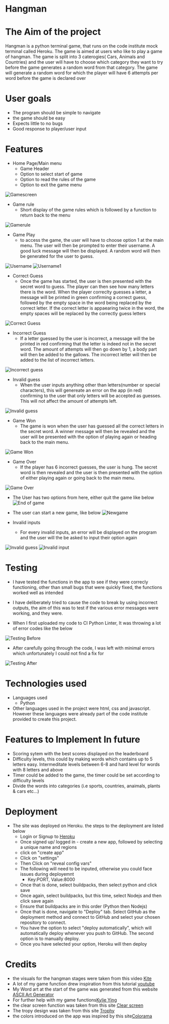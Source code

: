 # Hangman

# The Aim of the project

 Hangman is a python terminal game, that runs on the code institute mock terminal called Heroku. The game is aimed at users who like to play a game of hangman. The game is split into 3 caterogies( Cars, Animals and Countries) and the user will have to choose which category they want to try before the game generates a random word from that category. The game will generate a random word for which the player will have 6 attempts per word before the game is declared over

# User goals

- The program should be simple to navigate
- the game should be easy 
- Expects little to no bugs
- Good response to player/user input

# Features

- Home Page/Main menu
    - Game Header
    - Option to select start of game
    - Option to read the rules of the game
    - Option to exit the game menu

![Gamescreen](docs/screenshots/gamescreen.png)


- Game rule
    - Short display of the game rules which is followed by a function to return back to the menu

![Gamerule](docs/screenshots/gamerule.png)

- Game Play 
    - to access the game, the user will have to choose option 1 at the main menu. The user will then be prompted to enter their username. A good luck message will then be displayed. A random word will then be generated for the user to guess.

![Username](docs/screenshots/username.png)
![Username1](docs/screenshots/username1.png)

- Correct Guess
    - Once the game has started, the user is then presented with the secret word to guess. The player can then see how many letters there is the word. When the player correclty guesses a letter, a message will be printed in green confirming a correct guess, followed by the empty space in the word being replaced by the correct letter. If the correct letter is appaearing twice in the word, the empty spaces will be replaced by the correctly guess letters

![Correct Guess](docs/screenshots/correct-guess.png)

- Incorrect Guess
    - If a letter guessed by the user is incorrect, a message will the be printed in red confirming that the letter is indeed not in the secret word. The amount of attempts will then go down by 1, a body part will then be added to the gallows. The incorrect letter will then be added to the list of incorrect letters.

![Incorrect guess](docs/screenshots/incorrect-guess.png)

- Invalid guess
    - When the user inputs anything other than letters(number or special characters), this will genereate an error on the app (in red) confirming to the user that only letters will be accepted as guesses. This will not affect the amount of attempts left.

![Invalid guess](docs/screenshots/invalidguess2.png)

- Game Won
    - The game is won when the user has guessed all the correct letters in the secret word. A winner message will then be revealed and the user will be presented with the option of playing again or heading back to the main menu.

 ![Game Won](docs/screenshots/winner.png)

- Game Over
    - If the player has 6 incorrect guesses, the user is hung. The secret word is then revealed and the user is then presented with the option of either playing again or going back to the main menu.

![Game Over](docs/screenshots/game-lost.png)

- The User has two options from here, either quit the game like below 
![End of game](docs/screenshots/endofgame.png)

- The user can start a new game, like below
![Newgame](docs/screenshots/newgame.png)

- Invalid inputs
    - For every invalid inputs, an error will be displayed on the program and the user will the be asked to input their option again

![Invalid guess](docs/screenshots/invalidguess.png)
![Invalid input](docs/screenshots/invalidinput.png)


# Testing 

- I have tested the functions in the app to see if they were correcly functioning, other than small
bugs that were quickly fixed, the functions worked well as intended
- I have deliberately tried to cause the code to break by using incorrect outputs, the aim of this was to test if the various error messages were working, and they were.

- When I first uploaded my code to CI Python Linter, It was throwing a lot of error codes like the
below

![Testing Before](docs/screenshots/testing-before.png)

- After carefully going through the code, I was left with minimal errors which unfortunately I 
could not find a fix for

![Testing After](docs/screenshots/testingafter.png)

# Technologies used

- Languages used 
    - Python 
- Other languages used in the project were html, css and javascript. However these languages were already part of the code institute provided to create this project.

# Features to Implement In future

- Scoring sytem with the best scores displayed on the leaderboard
- Difficulty levels, this could by making words which contains up to 5 letters easy. Intermeditate levels between 6-8 and hard level for words with 8 letters and above 
- Timer could be added to the game, the timer could be set according to difficulty levels
- Divide the words into categories (i.e sports, countries, anaimals, plants & cars etc...)

# Deployment

- The site was deployed on Heroku. the steps to the deployment are listed below 
    - Login or Signup to [Heroku](https://www.heroku.com/)
    - Once signed up/ logged in - create a new app, followed by selecting a unique name and regions
    - click on "create app" 
    - Click on "settings"
    - Then Click on "reveal config vars"
    - The following will need to be inputed, otherwise you could face issues during deployemnt
        - Key:PORT, Value:8000
    - Once that is done, select buildpacks, then select python and click save
    - Once again, select buildpacks, but this time, select Nodejs and then click save again
    - Ensure that buildpacks are in this order (Python then Nodejs)
    - Once that is done, navigate to "Deploy" tab. Select GitHub as the deployment method and connect to GitHub and select your chosen repository to connect.
    - You have the option to select "deploy automatically", which will automatically deploy whenever you push to GitHub. The second option is to manually deploy.
    - Once you have selected your option, Heroku will then deploy

# Credits

- the visuals for the hangman stages were taken from this video [Kite](https://www.youtube.com/watch?v=m4nEnsavl6w)
- A lot of my game function drew inspiration from this tutorial [youtube](https://www.youtube.com/watch?v=cJJTnI22IF8)
- My Word art at the start of the game was generated from this website [ASCII Art Generator](https://patorjk.com/software/taag/#p=display&h=1&f=Doom&t=Hangman)
- For further help with my game functions[Kylie Ying](https://www.youtube.com/watch?v=cJJTnI22IF8)
- the clear screen function was taken from this site [Clear screen](https://www.geeksforgeeks.org/clear-screen-python/)
- The tropy design was taken from this site [Trophy](https://ascii.co.uk/art/trophy)
- the colors introduced on the app was inspired by this site[Colorama](https://www.geeksforgeeks.org/introduction-to-python-colorama/)